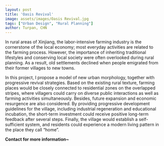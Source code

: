```yaml
---
layout: post
title: 'Oasis Revival'
image: assets/images/Oasis Revival.jpg
tags: ["Urban Design", "Rural Planning"]
author: Turpan, CHN
---
```


In rural areas of Xinjiang, the labor-intensive farming industry is the cornerstone of the local economy; most everyday activities are related to the farming process. However, the importance of inheriting traditional lifestyles and conserving local society were often overlooked during rural planning. As a result, old settlements declined when people emigrated from their former villages to new towns.

In this project, I propose a model of new urban morphology, together with progressive revival strategies. Based on the existing rural texture, farming places would be closely connected to residential zones on the overlapped stripes, where villagers could carry on diverse public interactions as well as farming activities simultaneously. Besides, future expansion and economic resurgence are also considered. By providing progressive development guidelines for the village, including industrial regeneration and educational incubation, the short-term investment could receive positive long-term feedback after several steps. Finally, the village would establish a self-sufficient system, and residents could experience a modern living pattern in the place they call “home”.

**Contact for more information~**
